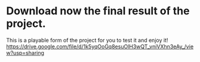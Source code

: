 # Download now the final result of the project.
This is a playable form of the project for you to test it and enjoy it! \
https://drive.google.com/file/d/1k5yqOoGq8esuOlH3wQT_vniVXhn3eAy_/view?usp=sharing
